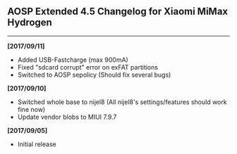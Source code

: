 ## AOSP Extended 4.5 Changelog for Xiaomi MiMax Hydrogen
---
**[2017/09/11]**
- Added USB-Fastcharge (max 900mA)  
- Fixed "sdcard corrupt" error on exFAT partitions
- Switched to AOSP sepolicy (Should fix several bugs)

**[2017/09/10]**
- Switched whole base to nijel8 (All nijel8's settings/features should work fine now)
- Update vendor blobs to MIUI 7.9.7

**[2017/09/05]**
- Initial release
